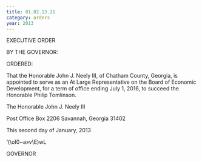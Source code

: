 ```yaml
---
title: 01.02.13.21
category: orders
year: 2013
---
```

 

EXECUTIVE ORDER

BY THE GOVERNOR:

ORDERED:

That the Honorable John J. Neely III, of Chatham County, Georgia,
is appointed to serve as an At Large Representative on the Board of
Economic Development, for a term of office ending July 1, 2016, to
succeed the Honorable Philip Tomlinson.

The Honorable John J. Neely III

Post Office Box 2206
Savannah, Georgia 31402

This second day of January, 2013

‘(\oI0~a»v\E)wL

GOVERNOR

